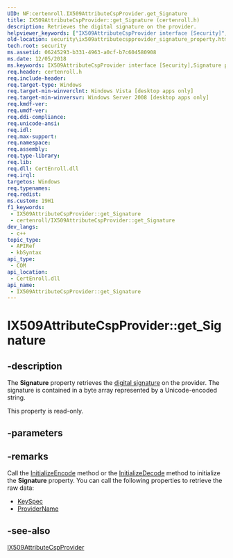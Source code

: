 ```yaml
---
UID: NF:certenroll.IX509AttributeCspProvider.get_Signature
title: IX509AttributeCspProvider::get_Signature (certenroll.h)
description: Retrieves the digital signature on the provider.
helpviewer_keywords: ["IX509AttributeCspProvider interface [Security]","Signature property","IX509AttributeCspProvider.Signature","IX509AttributeCspProvider.get_Signature","IX509AttributeCspProvider::Signature","IX509AttributeCspProvider::get_Signature","Signature property [Security]","Signature property [Security]","IX509AttributeCspProvider interface","certenroll/IX509AttributeCspProvider::Signature","certenroll/IX509AttributeCspProvider::get_Signature","get_Signature","security.ix509attributecspprovider_signature_property"]
old-location: security\ix509attributecspprovider_signature_property.htm
tech.root: security
ms.assetid: 06245293-b331-4963-a0cf-b7c604580908
ms.date: 12/05/2018
ms.keywords: IX509AttributeCspProvider interface [Security],Signature property, IX509AttributeCspProvider.Signature, IX509AttributeCspProvider.get_Signature, IX509AttributeCspProvider::Signature, IX509AttributeCspProvider::get_Signature, Signature property [Security], Signature property [Security],IX509AttributeCspProvider interface, certenroll/IX509AttributeCspProvider::Signature, certenroll/IX509AttributeCspProvider::get_Signature, get_Signature, security.ix509attributecspprovider_signature_property
req.header: certenroll.h
req.include-header: 
req.target-type: Windows
req.target-min-winverclnt: Windows Vista [desktop apps only]
req.target-min-winversvr: Windows Server 2008 [desktop apps only]
req.kmdf-ver: 
req.umdf-ver: 
req.ddi-compliance: 
req.unicode-ansi: 
req.idl: 
req.max-support: 
req.namespace: 
req.assembly: 
req.type-library: 
req.lib: 
req.dll: CertEnroll.dll
req.irql: 
targetos: Windows
req.typenames: 
req.redist: 
ms.custom: 19H1
f1_keywords:
 - IX509AttributeCspProvider::get_Signature
 - certenroll/IX509AttributeCspProvider::get_Signature
dev_langs:
 - c++
topic_type:
 - APIRef
 - kbSyntax
api_type:
 - COM
api_location:
 - CertEnroll.dll
api_name:
 - IX509AttributeCspProvider::get_Signature
---
```


# IX509AttributeCspProvider::get_Signature


## -description

The <b>Signature</b> property retrieves the <a href="/windows/desktop/SecGloss/d-gly">digital signature</a> on the provider. The signature is contained in a byte array represented by a Unicode-encoded string.

This property is read-only.

## -parameters

## -remarks

Call the <a href="/windows/desktop/api/certenroll/nf-certenroll-ix509attributecspprovider-initializeencode">InitializeEncode</a> method or the  <a href="/windows/desktop/api/certenroll/nf-certenroll-ix509attributecspprovider-initializedecode">InitializeDecode</a> method to initialize the <b>Signature</b> property. You can call the following properties to retrieve the raw data:

<ul>
<li>
<a href="/windows/desktop/api/certenroll/nf-certenroll-ix509attributecspprovider-get_keyspec">KeySpec</a>
</li>
<li>
<a href="/windows/desktop/api/certenroll/nf-certenroll-ix509attributecspprovider-get_providername">ProviderName</a>
</li>
</ul>

## -see-also

<a href="/windows/desktop/api/certenroll/nn-certenroll-ix509attributecspprovider">IX509AttributeCspProvider</a>

